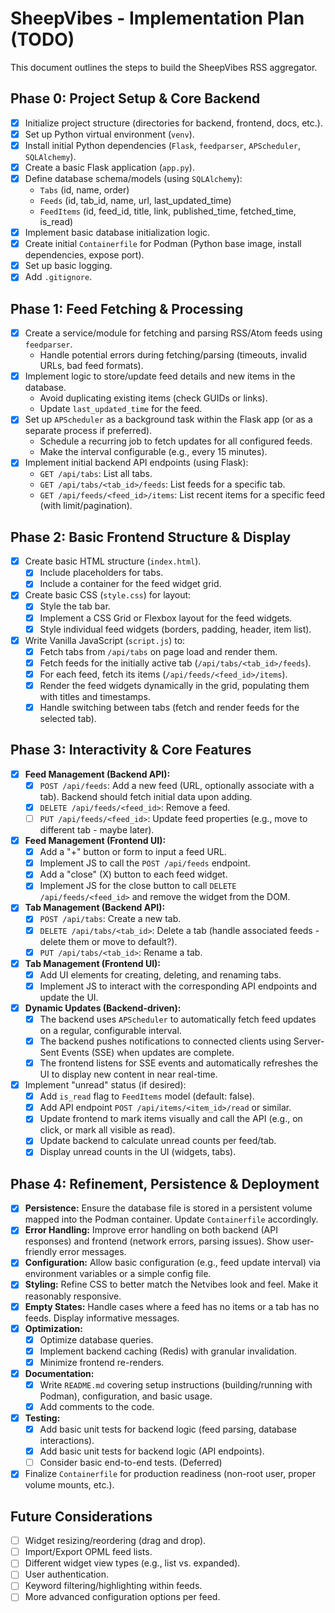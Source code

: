 # SheepVibes - Implementation Plan (TODO)

This document outlines the steps to build the SheepVibes RSS aggregator.

## Phase 0: Project Setup & Core Backend

*   [x] Initialize project structure (directories for backend, frontend, docs, etc.).
*   [x] Set up Python virtual environment (`venv`).
*   [x] Install initial Python dependencies (`Flask`, `feedparser`, `APScheduler`, `SQLAlchemy`).
*   [x] Create a basic Flask application (`app.py`).
*   [x] Define database schema/models (using `SQLAlchemy`):
    *   `Tabs` (id, name, order)
    *   `Feeds` (id, tab_id, name, url, last_updated_time)
    *   `FeedItems` (id, feed_id, title, link, published_time, fetched_time, is_read)
*   [x] Implement basic database initialization logic.
*   [x] Create initial `Containerfile` for Podman (Python base image, install dependencies, expose port).
*   [x] Set up basic logging.
*   [x] Add `.gitignore`.

## Phase 1: Feed Fetching & Processing

*   [x] Create a service/module for fetching and parsing RSS/Atom feeds using `feedparser`.
    *   Handle potential errors during fetching/parsing (timeouts, invalid URLs, bad feed formats).
*   [x] Implement logic to store/update feed details and new items in the database.
    *   Avoid duplicating existing items (check GUIDs or links).
    *   Update `last_updated_time` for the feed.
*   [x] Set up `APScheduler` as a background task within the Flask app (or as a separate process if preferred).
    *   Schedule a recurring job to fetch updates for all configured feeds.
    *   Make the interval configurable (e.g., every 15 minutes).
*   [x] Implement initial backend API endpoints (using Flask):
    *   `GET /api/tabs`: List all tabs.
    *   `GET /api/tabs/<tab_id>/feeds`: List feeds for a specific tab.
    *   `GET /api/feeds/<feed_id>/items`: List recent items for a specific feed (with limit/pagination).

## Phase 2: Basic Frontend Structure & Display

*   [x] Create basic HTML structure (`index.html`).
    *   [x] Include placeholders for tabs.
    *   [x] Include a container for the feed widget grid.
*   [x] Create basic CSS (`style.css`) for layout:
    *   [x] Style the tab bar.
    *   [x] Implement a CSS Grid or Flexbox layout for the feed widgets.
    *   [x] Style individual feed widgets (borders, padding, header, item list).
*   [x] Write Vanilla JavaScript (`script.js`) to:
    *   [x] Fetch tabs from `/api/tabs` on page load and render them.
    *   [x] Fetch feeds for the initially active tab (`/api/tabs/<tab_id>/feeds`).
    *   [x] For each feed, fetch its items (`/api/feeds/<feed_id>/items`).
    *   [x] Render the feed widgets dynamically in the grid, populating them with titles and timestamps.
    *   [x] Handle switching between tabs (fetch and render feeds for the selected tab).

## Phase 3: Interactivity & Core Features

*   [x] **Feed Management (Backend API):**
    *   [x] `POST /api/feeds`: Add a new feed (URL, optionally associate with a tab). Backend should fetch initial data upon adding.
    *   [x] `DELETE /api/feeds/<feed_id>`: Remove a feed.
    *   [ ] `PUT /api/feeds/<feed_id>`: Update feed properties (e.g., move to different tab - maybe later).
*   [x] **Feed Management (Frontend UI):**
    *   [x] Add a "+" button or form to input a feed URL.
    *   [x] Implement JS to call the `POST /api/feeds` endpoint.
    *   [x] Add a "close" (X) button to each feed widget.
    *   [x] Implement JS for the close button to call `DELETE /api/feeds/<feed_id>` and remove the widget from the DOM.
*   [x] **Tab Management (Backend API):**
    *   [x] `POST /api/tabs`: Create a new tab.
    *   [x] `DELETE /api/tabs/<tab_id>`: Delete a tab (handle associated feeds - delete them or move to default?).
    *   [x] `PUT /api/tabs/<tab_id>`: Rename a tab.
*   [x] **Tab Management (Frontend UI):**
    *   [x] Add UI elements for creating, deleting, and renaming tabs.
    *   [x] Implement JS to interact with the corresponding API endpoints and update the UI.
*   [x] **Dynamic Updates (Backend-driven):**
    *   [x] The backend uses `APScheduler` to automatically fetch feed updates on a regular, configurable interval.
    *   [x] The backend pushes notifications to connected clients using Server-Sent Events (SSE) when updates are complete.
    *   [x] The frontend listens for SSE events and automatically refreshes the UI to display new content in near real-time.
*   [x] Implement "unread" status (if desired):
    *   [x] Add `is_read` flag to `FeedItems` model (default: false).
    *   [x] Add API endpoint `POST /api/items/<item_id>/read` or similar.
    *   [x] Update frontend to mark items visually and call the API (e.g., on click, or mark all visible as read).
    *   [x] Update backend to calculate unread counts per feed/tab.
    *   [x] Display unread counts in the UI (widgets, tabs).

## Phase 4: Refinement, Persistence & Deployment

*   [x] **Persistence:** Ensure the database file is stored in a persistent volume mapped into the Podman container. Update `Containerfile` accordingly.
*   [x] **Error Handling:** Improve error handling on both backend (API responses) and frontend (network errors, parsing issues). Show user-friendly error messages.
*   [x] **Configuration:** Allow basic configuration (e.g., feed update interval) via environment variables or a simple config file.
*   [x] **Styling:** Refine CSS to better match the Netvibes look and feel. Make it reasonably responsive.
*   [x] **Empty States:** Handle cases where a feed has no items or a tab has no feeds. Display informative messages.
*   [x] **Optimization:**
    *   [x] Optimize database queries.
    *   [x] Implement backend caching (Redis) with granular invalidation.
    *   [x] Minimize frontend re-renders.
*   [x] **Documentation:**
    *   [x] Write `README.md` covering setup instructions (building/running with Podman), configuration, and basic usage.
    *   [x] Add comments to the code.
*   [x] **Testing:**
    *   [x] Add basic unit tests for backend logic (feed parsing, database interactions).
    *   [x] Add basic unit tests for backend logic (API endpoints).
    *   [ ] Consider basic end-to-end tests. (Deferred)
*   [x] Finalize `Containerfile` for production readiness (non-root user, proper volume mounts, etc.).

## Future Considerations

*   [ ] Widget resizing/reordering (drag and drop).
*   [ ] Import/Export OPML feed lists.
*   [ ] Different widget view types (e.g., list vs. expanded).
*   [ ] User authentication.
*   [ ] Keyword filtering/highlighting within feeds.
*   [ ] More advanced configuration options per feed.
